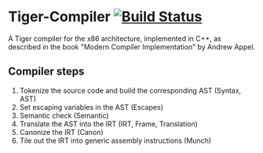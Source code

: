 # Tiger-Compiler [![Build Status](https://travis-ci.com/Compiladori/Tiger-Compiler.svg?branch=master)](https://travis-ci.com/Compiladori/Tiger-Compiler)
A Tiger compiler for the x86 architecture, implemented in C++, as described in the book "Modern Compiler Implementation" by Andrew Appel. 

## Compiler steps
1. Tokenize the source code and build the corresponding AST (Syntax, AST)
2. Set escaping variables in the AST (Escapes)
3. Semantic check (Semantic)
4. Translate the AST into the IRT (IRT, Frame, Translation)
5. Canonize the IRT (Canon)
6. Tile out the IRT into generic assembly instructions (Munch)
